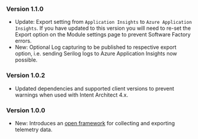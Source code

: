 ### Version 1.1.0

- Update: Export setting from `Application Insights` to `Azure Application Insights`. If you have updated to this version you will need to re-set the Export option on the Module settings page to prevent Software Factory errors.
- New: Optional Log capturing to be published to respective export option, i.e. sending Serilog logs to Azure Application Insights now possible.

### Version 1.0.2

- Updated dependencies and supported client versions to prevent warnings when used with Intent Architect 4.x.

### Version 1.0.0

- New: Introduces an [open framework](https://opentelemetry.io/) for collecting and exporting telemetry data.